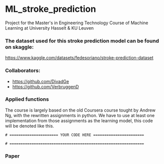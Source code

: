 # ML_stroke_prediction
Project for the Master's in Engineering Technology Course of Machine Learning at University Hasselt &amp; KU Leuven

### The dataset used for this stroke prediction model can be found on skaggle:
https://www.kaggle.com/datasets/fedesoriano/stroke-prediction-dataset

### Collaborators:
- https://github.com/DivadGe
- https://github.com/VerbruggenD

### Applied functions
The course is largely based on the old Coursera course tought by Andrew Ng, with the rewritten assignments in python.
We have to use at least one implementation from those assignments as the learning model, this code will be denoted like this.

```
# ====================== YOUR CODE HERE =======================   

# =============================================================

```

### Paper
